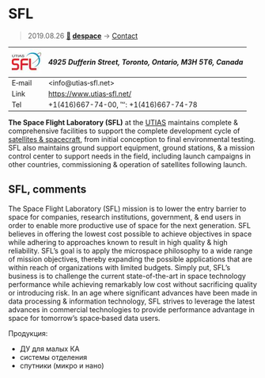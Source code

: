 # SFL
> 2019.08.26 **[🚀](../index/index.md) [despace](index.md)** → [Contact](contact.md)

|[![](f/contact/u/utias_sfl_logo1_thumb.jpg)](f/contact/u/utias_sfl_logo1.png)|*4925 Dufferin Street, Toronto, Ontario, M3H 5T6, Canada*|
|:--|:--|
|E‑mail|<info@utias‑sfl.net>|
|Link|<https://www.utias‑sfl.net/>|
|Tel|+1(416)667-74-00, ℻: +1(416)667-74-78|

**The Space Flight Laboratory (SFL)** at the [UTIAS](zz_utias.md) maintains complete & comprehensive facilities to support the complete development cycle of [satellites & spacecraft](КА.md), from initial conception to final environmental testing. SFL also maintains ground support equipment, ground stations, & a mission control center to support needs in the field, including launch campaigns in other countries, commissioning & operation of satellites following launch.


<p style="page-break-after:always"> </p>

## SFL, comments
The Space Flight Laboratory (SFL) mission is to lower the entry barrier to space for companies, research institutions, government, & end users in order to enable more productive use of space for the next generation. SFL believes in offering the lowest cost possible to achieve objectives in space while adhering to approaches known to result in high quality & high reliability. SFL’s goal is to apply the microspace philosophy to a wide range of mission objectives, thereby expanding the possible applications that are within reach of organizations with limited budgets. Simply put, SFL’s business is to challenge the current state-of-the-art in space technology performance while achieving remarkably low cost without sacrificing quality or introducing risk. In an age where significant advances have been made in data processing & information technology, SFL strives to leverage the latest advances in commercial technologies to provide performance advantage in space for tomorrow’s space‑based data users.

Продукция:

   - ДУ для малых КА
   - системы отделения
   - спутники (микро и нано)

